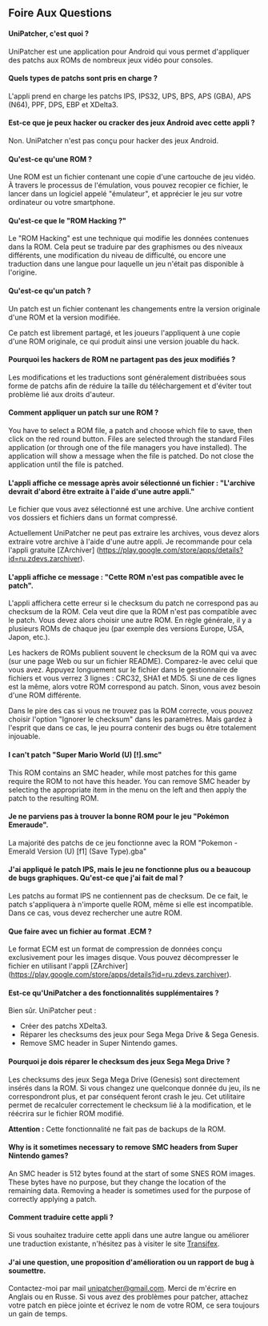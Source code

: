 ## Foire Aux Questions

#### UniPatcher, c'est quoi ?

UniPatcher est une application pour Android qui vous permet d'appliquer des patchs aux ROMs de nombreux jeux vidéo pour consoles.

#### Quels types de patchs sont pris en charge ?

L'appli prend en charge les patchs IPS, IPS32, UPS, BPS, APS (GBA), APS (N64), PPF, DPS, EBP et XDelta3.

#### Est-ce que je peux hacker ou cracker des jeux Android avec cette appli ?

Non. UniPatcher n'est pas conçu pour hacker des jeux Android.

#### Qu'est-ce qu'une ROM ?

Une ROM est un fichier contenant une copie d'une cartouche de jeu vidéo. À travers le processus de l'émulation, vous pouvez recopier ce fichier, le lancer dans un logiciel appelé "émulateur", et apprécier le jeu sur votre ordinateur ou votre smartphone.

#### Qu'est-ce que le "ROM Hacking ?"

Le "ROM Hacking" est une technique qui modifie les données contenues dans la ROM. Cela peut se traduire par des graphismes ou des niveaux différents, une modification du niveau de difficulté, ou encore une traduction dans une langue pour laquelle un jeu n'était pas disponible à l'origine.

#### Qu'est-ce qu'un patch ?

Un patch est un fichier contenant les changements entre la version originale d'une ROM et la version modifiée.

Ce patch est librement partagé, et les joueurs l'appliquent à une copie d'une ROM originale, ce qui produit ainsi une version jouable du hack.

#### Pourquoi les hackers de ROM ne partagent pas des jeux modifiés ?

Les modifications et les traductions sont généralement distribuées sous forme de patchs afin de réduire la taille du téléchargement et d'éviter tout problème lié aux droits d'auteur.

#### Comment appliquer un patch sur une ROM ?

You have to select a ROM file, a patch and choose which file to save, then click on the red round button. Files are selected through the standard Files application (or through one of the file managers you have installed). The application will show a message when the file is patched. Do not close the application until the file is patched.

#### L'appli affiche ce message après avoir sélectionné un fichier : "L'archive devrait d'abord être extraite à l'aide d'une autre appli."

Le fichier que vous avez sélectionné est une archive. Une archive contient vos dossiers et fichiers dans un format compressé.

Actuellement UniPatcher ne peut pas extraire les archives, vous devez alors extraire votre archive à l'aide d'une autre appli. Je recommande pour cela l'appli gratuite [ZArchiver] (https://play.google.com/store/apps/details?id=ru.zdevs.zarchiver).

#### L'appli affiche ce message : "Cette ROM n'est pas compatible avec le patch".

L'appli affichera cette erreur si le checksum du patch ne correspond pas au checksum de la ROM. Cela veut dire que la ROM n'est pas compatible avec le patch. Vous devez alors choisir une autre ROM. En règle générale, il y a plusieurs ROMs de chaque jeu (par exemple des versions Europe, USA, Japon, etc.). 

Les hackers de ROMs publient souvent le checksum de la ROM qui va avec (sur une page Web ou sur un fichier README). Comparez-le avec celui que vous avez. Appuyez longuement sur le fichier dans le gestionnaire de fichiers et vous verrez 3 lignes : CRC32, SHA1 et MD5. Si une de ces lignes est la même, alors votre ROM correspond au patch. Sinon, vous avez besoin d'une ROM différente.

Dans le pire des cas si vous ne trouvez pas la ROM correcte, vous pouvez choisir l'option "Ignorer le checksum" dans les paramètres. Mais gardez à l'esprit que dans ce cas, le jeu pourra contenir des bugs ou être totalement injouable.

#### I can't patch "Super Mario World (U) [!].smc"

This ROM contains an SMC header, while most patches for this game require the ROM to not have this header. You can remove SMC header by selecting the appropriate item in the menu on the left and then apply the patch to the resulting ROM.

#### Je ne parviens pas à trouver la bonne ROM pour le jeu "Pokémon Emeraude".

La majorité des patchs de ce jeu fonctionne avec la ROM "Pokemon - Emerald Version (U) \[f1\] (Save Type).gba"

#### J'ai appliqué le patch IPS, mais le jeu ne fonctionne plus ou a beaucoup de bugs graphiques. Qu'est-ce que j'ai fait de mal ?

Les patchs au format IPS ne contiennent pas de checksum. De ce fait, le patch s'appliquera à n'importe quelle ROM, même si elle est incompatible. Dans ce cas, vous devez rechercher une autre ROM.

#### Que faire avec un fichier au format .ECM ?

Le format ECM est un format de compression de données conçu exclusivement pour les images disque. Vous pouvez décompresser le fichier en utilisant l'appli [ZArchiver] (https://play.google.com/store/apps/details?id=ru.zdevs.zarchiver).

#### Est-ce qu'UniPatcher a des fonctionnalités supplémentaires ?

Bien sûr. UniPatcher peut :

- Créer des patchs XDelta3.
- Réparer les checksums des jeux pour Sega Mega Drive & Sega Genesis.
- Remove SMC header in Super Nintendo games.

#### Pourquoi je dois réparer le checksum des jeux Sega Mega Drive ?

Les checksums des jeux Sega Mega Drive (Genesis) sont directement insérés dans la ROM. Si vous changez une quelconque donnée du jeu, ils ne correspondront plus, et par conséquent feront crash le jeu. Cet utilitaire permet de recalculer correctement le checksum lié à la modification, et le réécrira sur le fichier ROM modifié.

**Attention :** Cette fonctionnalité ne fait pas de backups de la ROM.

#### Why is it sometimes necessary to remove SMC headers from Super Nintendo games?

An SMC header is 512 bytes found at the start of some SNES ROM images. These bytes have no purpose, but they change the location of the remaining data. Removing a header is sometimes used for the purpose of correctly applying a patch.

#### Comment traduire cette appli ?

Si vous souhaitez traduire cette appli dans une autre langue ou améliorer une traduction existante, n'hésitez pas à visiter le site [Transifex](https://www.transifex.com/unipatcher/unipatcher/dashboard/).

#### J'ai une question, une proposition d'amélioration ou un rapport de bug à soumettre.

Contactez-moi par mail <unipatcher@gmail.com>. Merci de m'écrire en Anglais ou en Russe. Si vous avez des problèmes pour patcher, attachez votre patch en pièce jointe et écrivez le nom de votre ROM, ce sera toujours un gain de temps.